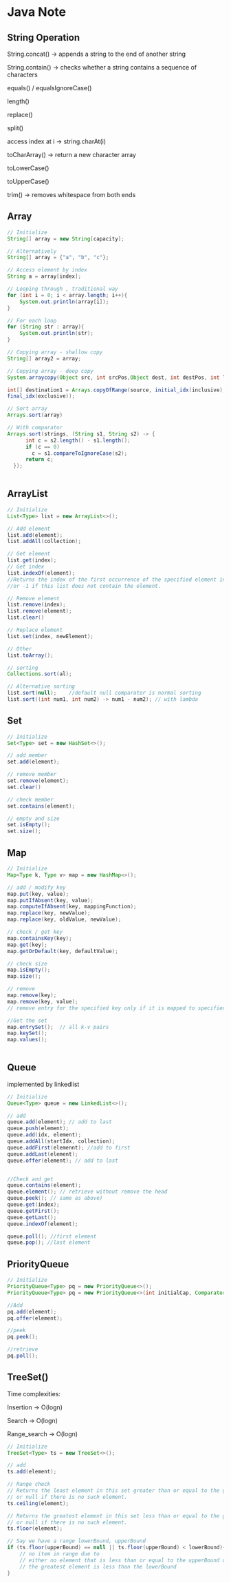 # Java Note

## String Operation

String.concat()  -> appends a string to the end of another string

String.contain() -> checks whether a string contains a sequence of characters

equals() / equalsIgnoreCase()

length()

replace()

split()

access index at i -> string.charAt(i)

toCharArray() -> return a new character array

toLowerCase()

toUpperCase()

trim() -> removes whitespace from both ends

## Array

```java
// Initialize
String[] array = new String[capacity];

// Alternatively
String[] array = {"a", "b", "c"};

// Access element by index
String a = array[index];

// Looping through , traditional way
for (int i = 0; i < array.length; i++){
    System.out.println(array[i]);
}

// For each loop
for (String str : array){
    System.out.println(str);
}

// Copying array - shallow copy
String[] array2 = array;

// Copying array - deep copy
System.arraycopy(Object src, int srcPos,Object dest, int destPos, int length)

int[] destination1 = Arrays.copyOfRange(source, initial_idx(inclusive), 
final_idx(exclusive));

// Sort array
Arrays.sort(array)

// With comparator
Arrays.sort(strings, (String s1, String s2) -> {
      int c = s2.length() - s1.length();
      if (c == 0)
        c = s1.compareToIgnoreCase(s2);
      return c;
  });
 
```

## ArrayList

```java
// Initialize
List<Type> list = new ArrayList<>();

// Add element
list.add(element);
list.addAll(collection);

// Get element
list.get(index);
// Get index
list.indexOf(element);
//Returns the index of the first occurrence of the specified element in this list, 
//or -1 if this list does not contain the element.

// Remove element
list.remove(index);
list.remove(element);
list.clear()

// Replace element
list.set(index, newElement);

// Other 
list.toArray();

// sorting
Collections.sort(al);

// Alternative sorting
list.sort(null);    //default null comparator is normal sorting
list.sort((int num1, int num2) -> num1 - num2); // with lambda
```

## Set

```java
// Initialize
Set<Type> set = new HashSet<>();

// add member
set.add(element);

// remove member
set.remove(element);
set.clear()

// check member
set.contains(element);

// empty and size
set.isEmpty();
set.size();
```

## Map

```java
// Initialize
Map<Type k, Type v> map = new HashMap<>();

// add / modify key
map.put(key, value);
map.putIfAbsent(key, value);
map.computeIfAbsent(key, mappingFunction);
map.replace(key, newValue);
map.replace(key, oldValue, newValue);

// check / get key
map.containsKey(key);
map.get(key);
map.getOrDefault(key, defaultValue);

// check size
map.isEmpty();
map.size();

// remove 
map.remove(key);
map.remove(key, value); 
// remove entry for the specified key only if it is mapped to specified value

//Get the set
map.entrySet();  // all k-v pairs
map.keySet();
map.values();
                                

```

## Queue

implemented by linkedlist

```java
// Initialize
Queue<Type> queue = new LinkedList<>();

// add
queue.add(element); // add to last
queue.push(element);
queue.add(idx, element);
queue.addAll(startIdx, collection);
queue.addFirst(elemennt); //add to first
queue.addLast(element);
queue.offer(element); // add to last


//Check and get
queue.contains(element);
queue.element(); // retrieve without remove the head
queue.peek(); // same as above)
queue.get(index);
queue.getFirst();
queue.getLast();
queue.indexOf(element);

queue.poll(); //first element
queue.pop(); //last element

```

## PriorityQueue

```java
// Initialize
PriorityQueue<Type> pq = new PriorityQueue<>();
PriorityQueue<Type> pq = new PriorityQueue<>(int initialCap, Comparator<ype> );

//Add
pq.add(element);
pq.offer(element);

//peek
pq.peek();

//retrieve
pq.poll();
```

## TreeSet()

Time complexities:

Insertion -> O(logn)

Search -> O(logn)

Range\_search -> O(logn)

```java
// Initialize
TreeSet<Type> ts = new TreeSet<>();

// add
ts.add(element);

// Range check
// Returns the least element in this set greater than or equal to the given element, 
// or null if there is no such element.
ts.ceiling(element); 

// Returns the greatest element in this set less than or equal to the given element, 
// or null if there is no such element.
ts.floor(element);

// Say we have a range lowerBound, upperBound
if (ts.floor(upperBound) == null || ts.floor(upperBound) < lowerBound){
    // no item in range due to 
    // either no element that is less than or equal to the upperBound or 
    // the greatest element is less than the lowerBound
}

```

